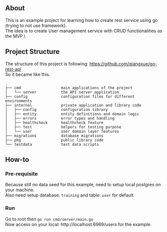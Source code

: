 ## About
This is an example project for learning how to create rest service using go (trying to not use framework).\
The idea is to create User management service with CRUD functionalities as the MVP.\

## Project Structure
The structure of this project is following: https://github.com/qiangxue/go-rest-api \
So it became like this.
```
.
├── cmd                  main applications of the project
│   └── server           the API server application
├── config               configuration files for different environments
├── internal             private application and library code
│   ├── config           configuration library
│   ├── entity           entity definitions and domain logic
│   ├── errors           error types and handling
│   ├── healthcheck      healthcheck feature
│   ├── test             helpers for testing purpose
│   └── user             user domain layer features
├── migrations           database migrations
├── pkg                  public library code
└── testdata             test data scripts
```

## How-to
### Pre-requisite
Because still no data seed for this example, need to setup local postgres on your machine.\
Also need setup database: `training` and table: `user` for default.
### Run
Go to root then `go run cmd/server/main.go`\
Now access on your local: http://localhost:6969/users for the example.

